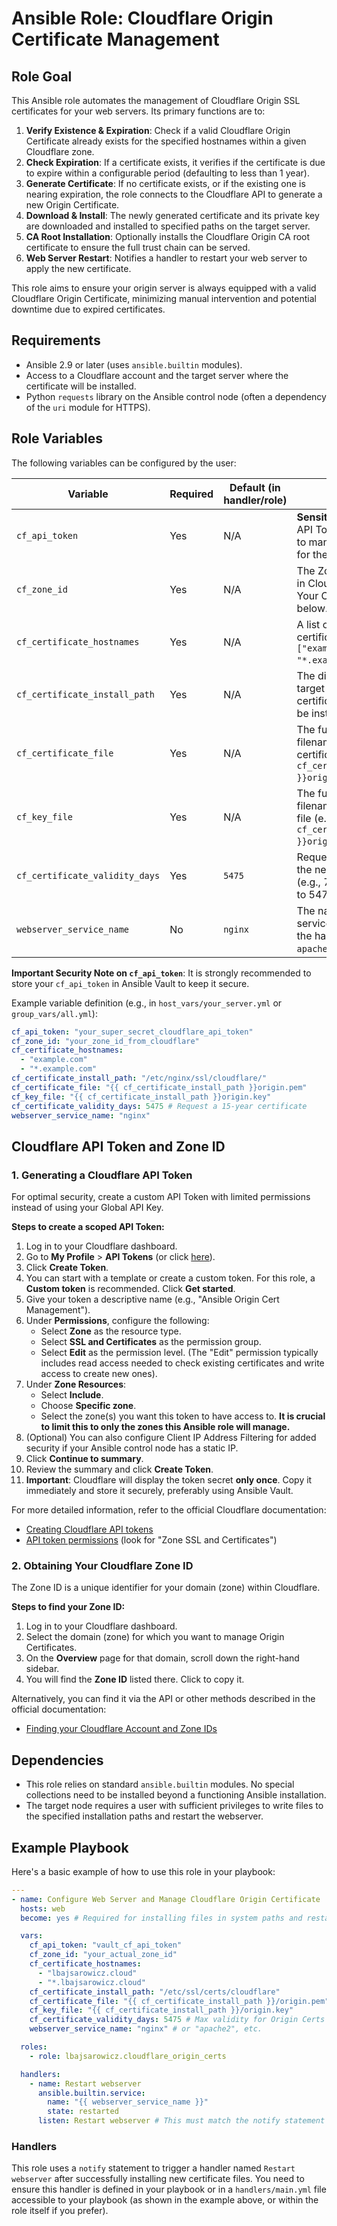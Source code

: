 # Ansible Role: Cloudflare Origin Certificate Management

## Role Goal

This Ansible role automates the management of Cloudflare Origin SSL certificates for your web servers. Its primary functions are to:

1.  **Verify Existence & Expiration**: Check if a valid Cloudflare Origin Certificate already exists for the specified hostnames within a given Cloudflare zone.
2.  **Check Expiration**: If a certificate exists, it verifies if the certificate is due to expire within a configurable period (defaulting to less than 1 year).
3.  **Generate Certificate**: If no certificate exists, or if the existing one is nearing expiration, the role connects to the Cloudflare API to generate a new Origin Certificate.
4.  **Download & Install**: The newly generated certificate and its private key are downloaded and installed to specified paths on the target server.
5.  **CA Root Installation**: Optionally installs the Cloudflare Origin CA root certificate to ensure the full trust chain can be served.
6.  **Web Server Restart**: Notifies a handler to restart your web server to apply the new certificate.

This role aims to ensure your origin server is always equipped with a valid Cloudflare Origin Certificate, minimizing manual intervention and potential downtime due to expired certificates.

## Requirements

* Ansible 2.9 or later (uses `ansible.builtin` modules).
* Access to a Cloudflare account and the target server where the certificate will be installed.
* Python `requests` library on the Ansible control node (often a dependency of the `uri` module for HTTPS).

## Role Variables

The following variables can be configured by the user:

| Variable                       | Required | Default (in handler/role) | Description                                                                                                |
|--------------------------------| -------- |---------------------------| ---------------------------------------------------------------------------------------------------------- |
| `cf_api_token`                 | Yes      | N/A                       | **Sensitive**: Your Cloudflare API Token with permissions to manage SSL certificates for the specified zone. |
| `cf_zone_id`                   | Yes      | N/A                       | The Zone ID of your domain in Cloudflare. See "Obtaining Your Cloudflare Zone ID" below.                     |
| `cf_certificate_hostnames`     | Yes      | N/A                       | A list of hostnames the certificate should cover (e.g., `["example.com", "*.example.com"]`).                |
| `cf_certificate_install_path`  | Yes      | N/A                       | The directory path on the target server where the certificate and key files will be installed.               |
| `cf_certificate_file`          | Yes      | N/A                       | The full path (including filename) for the origin certificate file (e.g., `{{ cf_certificate_install_path }}origin.pem`). |
| `cf_key_file`                  | Yes      | N/A                       | The full path (including filename) for the private key file (e.g., `{{ cf_certificate_install_path }}origin.key`). |
| `cf_certificate_validity_days` | Yes      | `5475`                    | Requested validity period for the new certificate in days (e.g., 7, 30, 90, 365, 730, up to 5475 for Origin CA certs). |
| `webserver_service_name`       | No       | `nginx`                   | The name of the webserver service to be restarted by the handler (e.g., `nginx`, `apache2`, `httpd`).       |

**Important Security Note on `cf_api_token`**:
It is strongly recommended to store your `cf_api_token` in Ansible Vault to keep it secure.

Example variable definition (e.g., in `host_vars/your_server.yml` or `group_vars/all.yml`):

```yaml
cf_api_token: "your_super_secret_cloudflare_api_token"
cf_zone_id: "your_zone_id_from_cloudflare"
cf_certificate_hostnames:
  - "example.com"
  - "*.example.com"
cf_certificate_install_path: "/etc/nginx/ssl/cloudflare/"
cf_certificate_file: "{{ cf_certificate_install_path }}origin.pem"
cf_key_file: "{{ cf_certificate_install_path }}origin.key"
cf_certificate_validity_days: 5475 # Request a 15-year certificate
webserver_service_name: "nginx"
```

## Cloudflare API Token and Zone ID

### 1. Generating a Cloudflare API Token

For optimal security, create a custom API Token with limited permissions instead of using your Global API Key.

**Steps to create a scoped API Token:**

1.  Log in to your Cloudflare dashboard.
2.  Go to **My Profile** > **API Tokens** (or click [here](https://dash.cloudflare.com/profile/api-tokens)).
3.  Click **Create Token**.
4.  You can start with a template or create a custom token. For this role, a **Custom token** is recommended. Click **Get started**.
5.  Give your token a descriptive name (e.g., "Ansible Origin Cert Management").
6.  Under **Permissions**, configure the following:
    * Select **Zone** as the resource type.
    * Select **SSL and Certificates** as the permission group.
    * Select **Edit** as the permission level. (The "Edit" permission typically includes read access needed to check existing certificates and write access to create new ones).
7.  Under **Zone Resources**:
    * Select **Include**.
    * Choose **Specific zone**.
    * Select the zone(s) you want this token to have access to. **It is crucial to limit this to only the zones this Ansible role will manage.**
8.  (Optional) You can also configure Client IP Address Filtering for added security if your Ansible control node has a static IP.
9.  Click **Continue to summary**.
10. Review the summary and click **Create Token**.
11. **Important**: Cloudflare will display the token secret **only once**. Copy it immediately and store it securely, preferably using Ansible Vault.

For more detailed information, refer to the official Cloudflare documentation:
* [Creating Cloudflare API tokens](https://developers.cloudflare.com/fundamentals/api/get-started/create-token/)
* [API token permissions](https://developers.cloudflare.com/fundamentals/api/reference/permissions/) (look for "Zone SSL and Certificates")

### 2. Obtaining Your Cloudflare Zone ID

The Zone ID is a unique identifier for your domain (zone) within Cloudflare.

**Steps to find your Zone ID:**

1.  Log in to your Cloudflare dashboard.
2.  Select the domain (zone) for which you want to manage Origin Certificates.
3.  On the **Overview** page for that domain, scroll down the right-hand sidebar.
4.  You will find the **Zone ID** listed there. Click to copy it.

Alternatively, you can find it via the API or other methods described in the official documentation:
* [Finding your Cloudflare Account and Zone IDs](https://developers.cloudflare.com/fundamentals/setup/find-account-and-zone-ids/)

## Dependencies

* This role relies on standard `ansible.builtin` modules. No special collections need to be installed beyond a functioning Ansible installation.
* The target node requires a user with sufficient privileges to write files to the specified installation paths and restart the webserver.

## Example Playbook

Here's a basic example of how to use this role in your playbook:

```yaml
---
- name: Configure Web Server and Manage Cloudflare Origin Certificate
  hosts: web
  become: yes # Required for installing files in system paths and restarting services

  vars:
    cf_api_token: "vault_cf_api_token"
    cf_zone_id: "your_actual_zone_id"
    cf_certificate_hostnames:
      - "lbajsarowicz.cloud"
      - "*.lbajsarowicz.cloud"
    cf_certificate_install_path: "/etc/ssl/certs/cloudflare"
    cf_certificate_file: "{{ cf_certificate_install_path }}/origin.pem"
    cf_key_file: "{{ cf_certificate_install_path }}/origin.key"
    cf_certificate_validity_days: 5475 # Max validity for Origin Certs
    webserver_service_name: "nginx" # or "apache2", etc.

  roles:
    - role: lbajsarowicz.cloudflare_origin_certs

  handlers:
    - name: Restart webserver
      ansible.builtin.service:
        name: "{{ webserver_service_name }}"
        state: restarted
      listen: Restart webserver # This must match the notify statement in the role
```

### Handlers

This role uses a `notify` statement to trigger a handler named `Restart webserver` after successfully installing new certificate files. You need to ensure this handler is defined in your playbook or in a `handlers/main.yml` file accessible to your playbook (as shown in the example above, or within the role itself if you prefer).
